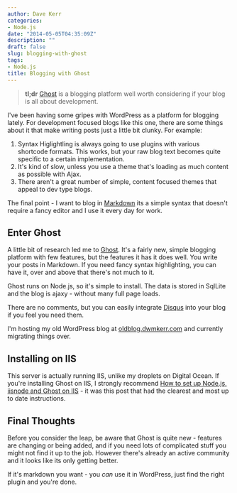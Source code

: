 ```yaml
---
author: Dave Kerr
categories:
- Node.js
date: "2014-05-05T04:35:09Z"
description: ""
draft: false
slug: blogging-with-ghost
tags:
- Node.js
title: Blogging with Ghost
---
```



> **tl;dr** [Ghost](https://ghost.org/) is a blogging platform well worth considering if your blog is all about development.

I've been having some  gripes with WordPress as a platform for blogging lately. For development focused blogs like this one, there are some things about it that make writing posts just a little bit clunky. For example:

1. Syntax Higlightling is always going to use plugins with   various shortcode formats. This works, but your raw blog text becomes quite specific to a certain implementation.
2. It's kind of slow, unless you use a theme that's loading as much content as possible with Ajax.
3. There aren't a great number of simple, content focused themes that appeal to dev type blogs.

The final point - I want to blog in [Markdown](https://daringfireball.net/projects/markdown/) its a simple syntax that doesn't require a fancy editor and I use it every day for work.

## Enter Ghost

A little bit of research led me to [Ghost](https://ghost.org/). It's a fairly new, simple blogging platform with few features, but the features it has it does well. You write your posts in Markdown. If you need fancy syntax highlighting, you can have it, over and above that there's not much to it.

Ghost runs on Node.js, so it's simple to install. The data is stored in SqlLite and the blog is ajaxy - without many full page loads.

There are no comments, but you can easily integrate [Disqus](http://disqus.com/) into your blog if you feel you need them.

I'm hosting my old WordPress blog at [oldblog.dwmkerr.com](http://oldblog.dwmkerr/com) and currently migrating things over.

## Installing on IIS

This server is actually running IIS, unlike my droplets on Digital Ocean. If you're installing Ghost on IIS, I strongly recommend [How to set up Node.js, iisnode and Ghost on IIS](http://www.saotn.org/how-to-set-up-nodejs-iisnode-module-ghost-on-windows-server-2012-iis-80/) - it was this post that had the clearest and most up to date instructions.

## Final Thoughts

Before you consider the leap, be aware that Ghost is quite new - features are changing or being added, and if you need lots of complicated stuff you might not find it up to the job. However there's already an active community and it looks like its only getting better.

If it's markdown you want - you *can* use it in WordPress, just find the right plugin and you're done.

